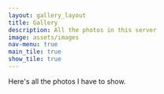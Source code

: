 ```yaml
---
layout: gallery_layout
title: Gallery
description: All the photos in this server
image: assets/images
nav-menu: true
main_tile: true
show_tile: true
---
```


Here's all the photos I have to show.
